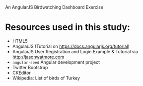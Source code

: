 An AngularJS Birdwatching Dashboard Exercise

# Resources used in this study:
* HTML5
* AngularJS (Tutorial on https://docs.angularjs.org/tutorial)
* AngularJS User Registration and Login Example & Tutorial via http://jasonwatmore.com
* `angular-seed` Angular development project
* Twitter Bootstrap
* CKEditor
* Wikipedia: List of birds of Turkey 


